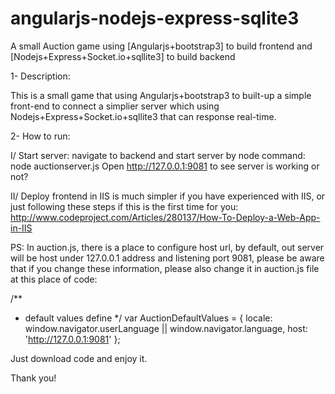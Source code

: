 # angularjs-nodejs-express-sqlite3
A small Auction game using [Angularjs+bootstrap3] to build frontend and [Nodejs+Express+Socket.io+sqllite3] to build backend

1- Description:

This is a small game that using Angularjs+bootstrap3 to built-up a simple front-end to connect a simplier server which using 
Nodejs+Express+Socket.io+sqllite3 that can response real-time.  

2- How to run:

I/ Start server: navigate to backend and start server by node command:
node auctionserver.js
Open http://127.0.0.1:9081 to see server is working or not?

II/ Deploy frontend in IIS is much simpler if you have experienced with IIS, or just following these steps if this is the first 
time for you:
http://www.codeproject.com/Articles/280137/How-To-Deploy-a-Web-App-in-IIS

PS:
In auction.js, there is a place to configure host url, by default, out server will be host under 127.0.0.1 address and listening port 9081,
please be aware that if you change these information, please also change it in auction.js file at this place of code:

/**
 * default values define
 */
var AuctionDefaultValues = {
	locale: window.navigator.userLanguage || window.navigator.language,	
	host: 'http://127.0.0.1:9081'
};

Just download code and enjoy it.

Thank you!




